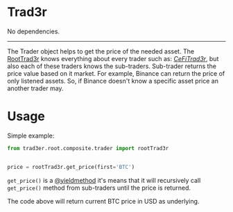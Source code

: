 # Trad3r
No dependencies.

---
The Trader object helps to get the price of the needed asset. The [RootTrad3r](https://github.com/e183b796621afbf902067460/trad3r/blob/master/trad3er/root/composite/trader.py) knows everything about every trader such as: [*CeFiTrad3r*](https://github.com/e183b796621afbf902067460/trad3r/blob/master/trad3er/root/components/cefi/composite/trader.py), but also each of these traders knows the sub-traders. Sub-trader returns the price value based on it market. For example, Binance can return the price of only listened assets. So, if Binance doesn't know a specific asset price an another trader may.

# Usage
Simple example:

```python
from trad3er.root.composite.trader import rootTrad3r


price = rootTrad3r.get_price(first='BTC')
```
`get_price()` is a [@yieldmethod](https://github.com/e183b796621afbf902067460/trad3r/blob/master/trad3er/decorators/yieldmethod.py) it's means that it will recursively call `get_price()` method from sub-traders until the price is returned.

The code above will return current BTC price in USD as underlying. 
